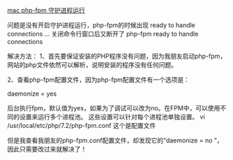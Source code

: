 [mac php-fpm 守护进程运行](https://blog.csdn.net/weixin_36429334/article/details/83021052)

问题是没有开启守护进程运行，php-fpm的时候出现 ready to handle connections … 关闭命令行窗口后又断开了 php-fpm ready to handle connections

解决方法：
1、首先要保证安装的PHP程序没有问题，因为我朋友启动php-fpm，网站的php文件依然可以解析，说明安装的程序没有任何问题。

2、查看php-fpm配置文件，因为php-fpm配置文件有一个选项是：

daemonize = yes

后台执行fpm，默认值为yes，如果为了调试可以改为no。在FPM中，可以使用不同的设置来运行多个进程池。 这些设置可以针对每个进程池单独设置。
vi /usr/local/etc/php/7.2/php-fpm.conf 这个是配置文件

但是我查看我朋友的php-fpm.conf配置文件，却发现它的“daemonize = no ”，因此只需要改过来就解决了！

